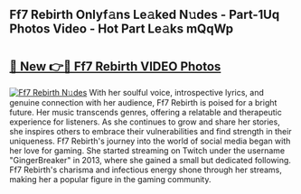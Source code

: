 ## Ff7 Rebirth Onlyf𝚊ns Le𝚊ked N𝚞des - Part-1Uq Photos Video - Hot Part Le𝚊ks mQqWp

# <h2><a href="http://ab8526.deff.icu/?id=Ff7+Rebirth">🔗 New 👉🔴 Ff7 Rebirth VIDEO Photos</a></h2>

[![Ff7 Rebirth N𝚞des](https://i.imgur.com/rIISA9y.gif)](http://ab8526.deff.icu/?id=Ff7+Rebirth)
With her soulful voice, introspective lyrics, and genuine connection with her audience, Ff7 Rebirth is poised for a bright future. Her music transcends genres, offering a relatable and therapeutic experience for listeners. As she continues to grow and share her stories, she inspires others to embrace their vulnerabilities and find strength in their uniqueness. Ff7 Rebirth's journey into the world of social media began with her love for gaming. She started streaming on Twitch under the username "GingerBreaker" in 2013, where she gained a small but dedicated following. Ff7 Rebirth's charisma and infectious energy shone through her streams, making her a popular figure in the gaming community.
